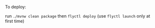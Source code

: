 To deploy: 

run `./mvnw clean package` then `flyctl deploy` (use `flyctl launch` only at first time)